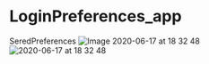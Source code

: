 # LoginPreferences_app
SeredPreferences
![Image 2020-06-17 at 18 32 48](https://user-images.githubusercontent.com/38339317/84895383-6e62b100-b0cc-11ea-94f0-377038edabc0.jpeg)
![2020-06-17 at 18 32 48](https://user-images.githubusercontent.com/38339317/84895582-b8e42d80-b0cc-11ea-9e89-060f771fbf84.jpeg)
